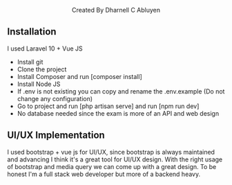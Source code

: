 <p align="center">
Created By Dharnell C Abluyen
</p>

## Installation

I used Laravel 10 + Vue JS

- Install git
- Clone the project
- Install Composer and run [composer install]
- Install Node JS
- If .env is not existing you can copy and rename the .env.example (Do not change any configuration)
- Go to project and run [php artisan serve] and run [npm run dev]
- No database needed since the exam is more of an API and web design


## UI/UX Implementation

I used bootstrap + vue js for UI/UX, since bootstrap is always maintained and advancing I think it's a great tool for UI/UX design.
With the right usage of bootstrap and media query we can come up with a great design.
To be honest I'm a full stack web developer but more of a backend heavy.
